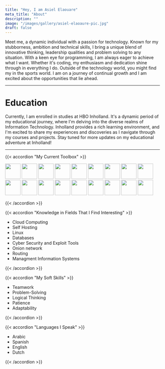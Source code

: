 ```yaml
---
title: "Hey, I am Asiel Elaouare"
meta_title: "About"
description: ""
image: "/images/gallery/asiel-elaoaure-pic.jpg"
draft: false
---
```



Meet me, a dynamic individual with a passion for technology. Known for my stubborness, ambition and technical skills, I bring a unique blend of innovative thinking, leadership qualities and problem solving to any situation. With a keen eye for programming, I am always eager to achieve what I want. Whether it's coding, my enthusiasm and dedication shine through in everything I do. Outside of the technology world, you might find my in the sports world. I am on a journey of continual growth and I am excited about the opportunities that lie ahead.

<hr>

# Education

Currently, I am enrolled in studies at HBO Inholland. It's a dynamic period of my educational journey, where I'm delving into the diverse realms of Information Technology. Inholland provides a rich learning environment, and I'm excited to share my experiences and discoveries as I navigate through my courses and projects. Stay tuned for more updates on my educational adventure at Inholland! 

<hr>


{{< accordion "My Current Toolbox" >}}

<img width="50px" height="auto" src="https://cdn.jsdelivr.net/gh/devicons/devicon@latest/icons/dot-net/dot-net-original.svg" />
<img width="50px" height="auto" src="https://cdn.jsdelivr.net/gh/devicons/devicon@latest/icons/csharp/csharp-original.svg" /> <img width="50px" height="auto" src="https://cdn.jsdelivr.net/gh/devicons/devicon@latest/icons/linux/linux-original.svg" />
<img width="50px" height="auto" src="https://cdn.jsdelivr.net/gh/devicons/devicon@latest/icons/azuresqldatabase/azuresqldatabase-original.svg" />
<img width="50px" height="auto" src="https://cdn.jsdelivr.net/gh/devicons/devicon@latest/icons/azure/azure-original.svg" />
<img width="50px" height="auto" src="https://cdn.jsdelivr.net/gh/devicons/devicon@latest/icons/unifiedmodelinglanguage/unifiedmodelinglanguage-original.svg" />
<img width="50px" height="auto" src="https://cdn.jsdelivr.net/gh/devicons/devicon@latest/icons/javascript/javascript-original.svg" />
<img width="50px" height="auto" src="https://cdn.jsdelivr.net/gh/devicons/devicon@latest/icons/html5/html5-original-wordmark.svg" />
<img width="50px" height="auto" src="https://cdn.jsdelivr.net/gh/devicons/devicon@latest/icons/css3/css3-original-wordmark.svg" />
<img width="50px" height="auto" src="https://cdn.jsdelivr.net/gh/devicons/devicon@latest/icons/bootstrap/bootstrap-original.svg" />
<img width="50px" height="auto" src="https://cdn.jsdelivr.net/gh/devicons/devicon@latest/icons/jquery/jquery-original-wordmark.svg" />
<img width="50px" height="auto" src="https://cdn.jsdelivr.net/gh/devicons/devicon@latest/icons/figma/figma-original.svg" />
<img width="50px" height="auto" src="https://cdn.jsdelivr.net/gh/devicons/devicon@latest/icons/spring/spring-original.svg" />
<img width="50px" height="auto" src="https://cdn.jsdelivr.net/gh/devicons/devicon@latest/icons/tailwindcss/tailwindcss-original-wordmark.svg" />
<img width="50px" height="auto" src="https://cdn.jsdelivr.net/gh/devicons/devicon@latest/icons/vuejs/vuejs-original.svg" />
<img width="50px" height="auto" src="https://cdn.jsdelivr.net/gh/devicons/devicon@latest/icons/php/php-original.svg" />
<img width="50px" height="auto" src="https://cdn.jsdelivr.net/gh/devicons/devicon@latest/icons/java/java-original-wordmark.svg" />
<img width="50px" height="auto" src="https://cdn.jsdelivr.net/gh/devicons/devicon@latest/icons/mongodb/mongodb-original-wordmark.svg" />


{{< /accordion >}}

{{< accordion "Knowledge in Fields That I Find Interesting" >}}

- Cloud Computing
- Self Hosting
- Linux
- Databases
- Cyber Security and Exploit Tools 
- Onion network
- Routing
- Managment Information Systems



{{< /accordion >}}

{{< accordion "My Soft Skills" >}}

- Teamwork
- Problem-Solving
- Logical Thinking
- Patience
- Adaptability


{{< /accordion >}}


{{< accordion "Languages I Speak" >}}

- Arabic
- Spanish
- English
- Dutch

{{< /accordion >}}



